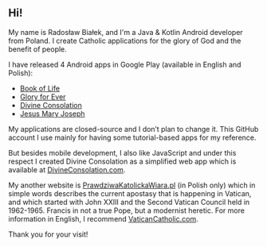 ## Hi! 

My name is Radosław Białek, and I'm a Java & Kotlin Android developer from Poland. I create Catholic applications for the glory of God and the benefit of people.

I have released 4 Android apps in Google Play (available in English and Polish):
* [Book of Life](https://play.google.com/store/apps/details?id=pl.radoslawbialek.ksiegazycia)
* [Glory for Ever](https://play.google.com/store/apps/details?id=pl.radoslawbialek.chwalanawieki)
* [Divine Consolation](https://play.google.com/store/apps/details?id=pl.radoslawbialek.boskiepocieszenie)
* [Jesus Mary Joseph](https://play.google.com/store/apps/details?id=pl.radoslawbialek.jezusmaryjajozef)

My applications are closed-source and I don’t plan to change it. This GitHub account I use mainly for having some tutorial-based apps for my reference. 

But besides mobile development, I also like JavaScript and under this respect I created Divine Consolation as a simplified web app which is available at [DivineConsolation.com](https://divineconsolation.com/).

My another website is [PrawdziwaKatolickaWiara.pl](https://prawdziwakatolickawiara.pl/) (in Polish only) which in simple words describes the current apostasy that is happening in Vatican, and which started with John XXIII and the Second Vatican Council held in 1962-1965. Francis in not a true Pope, but a modernist heretic. For more information in English, I recommend [VaticanCatholic.com](https://vaticancatholic.com/).

Thank you for your visit!

